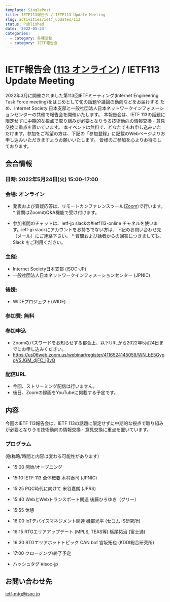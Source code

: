 ```yaml
---
template: SinglePost
title: IETF113報告会 / IETF113 Update Meeting
slug: activities/ietf_updates/113
status: Published
date: '2022-05-24'
categories:
  - category: 各種活動
  - category: IETF報告会
---
```


# IETF報告会 ([113 オンライン](https://www.ietf.org/how/meetings/113/)) / IETF113 Update Meeting

2022年3月に開催されました第113回IETFミーティング(Internet Engineering Task Force meeting)をはじめとして旬の話題や議論の動向などをお届けする
ため、Internet Society 日本支部と一般社団法人日本ネットワークインフォメーションセンターの共催で報告会を開催いたします。
本報告会は、IETF 113の話題に限定せずに中期的な視点で取り組みが必要となりうる技術動向の情報交換・意見交換に重点を置いています。
本イベントは無料で、どなたでもお申し込みいただけます。参加をご希望の方は、下記の「参加登録」に記載のWebページよりお申し込みいただきますようお願いいたします。 皆様のご参加を心よりお待ちしております。

## 会合情報

### 日時: 2022年5月24日(火) 15:00-17:00


### 会場: オンライン
*  発表および質疑応答は、リモートカンファレンスツール([Zoom](https://zoom.us))で行います。
       *  質問はZoomのQ&A機能で受け付けます。

*  参加者間のチャットは、ietf-jp slackの#ietf113-online チャネルを使います。ietf-jp slackにアカウントをお持ちでない方は、下記のお問い合わせ先（メール）にご連絡下さい。
       *  質問および話者からの回答につきましても、Slack をご利用ください。


### 主催:
*  Internet Society日本支部 (ISOC-JP)
*  一般社団法人日本ネットワークインフォメーションセンター (JPNIC) 

### 後援:
*  WIDEプロジェクト(WIDE)

### 参加費: 無料

### 参加申込
*  Zoomのパスワードをお知らせする都合上、以下URLから2022年5月24日までにお申し込みください。
  * https://us06web.zoom.us/webinar/register/4116524145059/WN_bE5GypgVSJGM_djFC_jBvQ


### 配信URL
*  今回、ストリーミング配信は行いません。
*  後日、Zoomの録画をYouTubeに掲載する予定です。

## 内容

今回のIETF 113報告会は、IETF 113の話題に限定せずに中期的な視点で取り組みが必要となりうる技術動向の情報交換・意見交換に重点を置いています。

### プログラム
(敬称略/時間と内容は変わる可能性があります)

* 15:00 開始/オープニング
* 15:10 IETF 113 全体概要 木村泰司 (JPNIC)
* 15:25 PQC時代に向けて  米谷嘉朗 (JPRS)
* 15:40 WebとWebトランスポート関連  後藤ひろゆき（グリー）
* 15:55 休憩
* 16:00 IoTデバイスマネジメント関連  磯部光平 (セコム IS研究所)
* 16:15 RTGエリアアップデート (MPLS, TEAS等)  栃尾祐治 (富士通)
* 16:30 RTGエリアホットトピック CAN bof  宮坂拓也 (KDDI総合研究所)
* 17:00 クロージング/終了予定

* ハッシュタグ  #isoc-jp

## お問い合わせ先
ietf-mtg@isoc.jp
